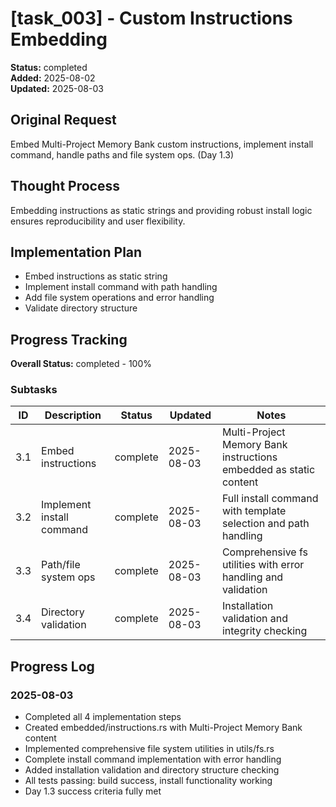 # [task_003] - Custom Instructions Embedding

**Status:** completed  
**Added:** 2025-08-02  
**Updated:** 2025-08-03

## Original Request
Embed Multi-Project Memory Bank custom instructions, implement install command, handle paths and file system ops. (Day 1.3)

## Thought Process
Embedding instructions as static strings and providing robust install logic ensures reproducibility and user flexibility.

## Implementation Plan
- Embed instructions as static string
- Implement install command with path handling
- Add file system operations and error handling
- Validate directory structure

## Progress Tracking

**Overall Status:** completed - 100%

### Subtasks
| ID | Description | Status | Updated | Notes |
|----|-------------|--------|---------|-------|
| 3.1 | Embed instructions | complete | 2025-08-03 | Multi-Project Memory Bank instructions embedded as static content |
| 3.2 | Implement install command | complete | 2025-08-03 | Full install command with template selection and path handling |
| 3.3 | Path/file system ops | complete | 2025-08-03 | Comprehensive fs utilities with error handling and validation |
| 3.4 | Directory validation | complete | 2025-08-03 | Installation validation and integrity checking |

## Progress Log
### 2025-08-03
- Completed all 4 implementation steps
- Created embedded/instructions.rs with Multi-Project Memory Bank content
- Implemented comprehensive file system utilities in utils/fs.rs
- Complete install command implementation with error handling
- Added installation validation and directory structure checking
- All tests passing: build success, install functionality working
- Day 1.3 success criteria fully met
